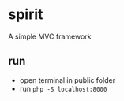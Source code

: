 # spirit
A simple MVC framework

## run

- open terminal in public folder
- run `php -S localhost:8000`
